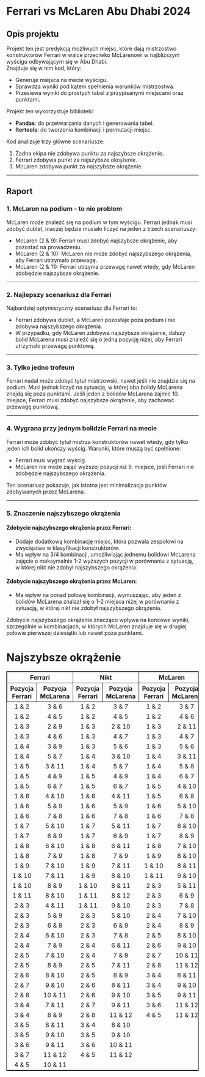 # Ferrari vs McLaren Abu Dhabi 2024

## Opis projektu

Projekt ten jest predykcją możliwych miejsc, które dają mistrzostwo konstruktorów Ferrari w walce przeciwko McLarenowi w najbliższym wyścigu odbywającym się w Abu Dhabi.  
Znajduje się w nim kod, który:
- Generuje miejsca na mecie wyścigu.
- Sprawdza wyniki pod kątem spełnienia warunków mistrzostwa.
- Przesiewa wyniki do prostych tabel z przypisanymi miejscami oraz punktami.

Projekt ten wykorzystuje biblioteki:
- **Pandas**: do przetwarzania danych i generowania tabel.
- **Itertools**: do tworzenia kombinacji i permutacji miejsc.

Kod analizuje trzy główne scenariusze:
1. Żadna ekipa nie zdobywa punktu za najszybsze okrążenie.
2. Ferrari zdobywa punkt za najszybsze okrążenie.
3. McLaren zdobywa punkt za najszybsze okrążenie.

---

## Raport

### 1. McLaren na podium – to nie problem
McLaren może znaleźć się na podium w tym wyścigu. Ferrari jednak musi zdobyć dublet, inaczej będzie musiało liczyć na jeden z trzech scenariuszy:
- McLaren (2 & 9): Ferrari musi zdobyć najszybsze okrążenie, aby pozostać na prowadzeniu.
- McLaren (2 & 10): McLaren nie może zdobyć najszybszego okrążenia, aby Ferrari utrzymało przewagę.
- McLaren (2 & 11): Ferrari utrzyma przewagę nawet wtedy, gdy McLaren zdobędzie najszybsze okrążenie.

---

### 2. Najlepszy scenariusz dla Ferrari
Najbardziej optymistyczny scenariusz dla Ferrari to:
- Ferrari zdobywa dublet, a McLaren pozostaje poza podium i nie zdobywa najszybszego okrążenia.
- W przypadku, gdy McLaren zdobywa najszybsze okrążenie, dalszy bolid McLarena musi znaleźć się o jedną pozycję niżej, aby Ferrari utrzymało przewagę punktową.

---

### 3. Tylko jedno trofeum
Ferrari nadal może zdobyć tytuł mistrzowski, nawet jeśli nie znajdzie się na podium. Musi jednak liczyć na sytuację, w której oba bolidy McLarena znajdą się poza punktami. Jeśli jeden z bolidów McLarena zajmie 10. miejsce, Ferrari musi zdobyć najszybsze okrążenie, aby zachować przewagę punktową.

---

### 4. Wygrana przy jednym bolidzie Ferrari na mecie
Ferrari może zdobyć tytuł mistrza konstruktorów nawet wtedy, gdy tylko jeden ich bolid ukończy wyścig. Warunki, które muszą być spełnione:
- Ferrari musi wygrać wyścig.
- McLaren nie może zająć wyższej pozycji niż 9. miejsce, jeśli Ferrari nie zdobędzie najszybszego okrążenia.

Ten scenariusz pokazuje, jak istotna jest minimalizacja punktów zdobywanych przez McLarena.

---

### 5. Znaczenie najszybszego okrążenia

#### Zdobycie najszybszego okrążenia przez Ferrari:
- Dodaje dodatkową kombinację miejsc, która pozwala zespołowi na zwycięstwo w klasyfikacji konstruktorów.
- Ma wpływ na 3/4 kombinacji, umożliwiając jednemu bolidowi McLarena zajęcie o maksymalnie 1-2 wyższych pozycji w porównaniu z sytuacją, w której nikt nie zdobył najszybszego okrążenia.

#### Zdobycie najszybszego okrążenia przez McLaren:
- Ma wpływ na ponad połowę kombinacji, wymuszając, aby jeden z bolidów McLarena znalazł się o 1-2 miejsca niżej w porównaniu z sytuacją, w której nikt nie zdobył najszybszego okrążenia.

Zdobycie najszybszego okrążenia znacząco wpływa na końcowe wyniki, szczególnie w kombinacjach, w których McLaren znajduje się w drugiej połowie pierwszej dziesiątki lub nawet poza punktami.

# Najszybsze okrążenie
<table style="width:100%; border-collapse:collapse; text-align:center; border: 1px solid black;">
    <thead>
        <tr>
            <th colspan="2" style="border: 1px solid black;">Ferrari</th>
            <th colspan="2" style="border: 1px solid black;">Nikt</th>
            <th colspan="2" style="border: 1px solid black;">McLaren</th>
        </tr>
        <tr>
            <th style="border: 1px solid black;">Pozycja Ferrari</th>
            <th style="border: 1px solid black;">Pozycja McLarena</th>
            <th style="border: 1px solid black;">Pozycja Ferrari</th>
            <th style="border: 1px solid black;">Pozycja McLarena</th>
            <th style="border: 1px solid black;">Pozycja Ferrari</th>
            <th style="border: 1px solid black;">Pozycja McLarena</th>
        </tr>
    </thead>
    <tbody>
  <tr>
    <td class="tg-0pky">1 &amp; 2</td>
    <td class="tg-0pky">3 &amp; 6</td>
    <td class="tg-0pky">1 &amp; 2</td>
    <td class="tg-0pky">3 &amp; 7</td>
    <td class="tg-0pky">1 &amp; 2</td>
    <td class="tg-0pky">3 &amp; 7</td>
  </tr>
  <tr>
    <td class="tg-0pky">1 &amp; 2</td>
    <td class="tg-0pky">4 &amp; 5</td>
    <td class="tg-0pky">1 &amp; 2</td>
    <td class="tg-0pky">4 &amp; 5</td>
    <td class="tg-0pky">1 &amp; 2</td>
    <td class="tg-0pky">4 &amp; 6</td>
  </tr>
  <tr>
    <td class="tg-0pky">1 &amp; 3</td>
    <td class="tg-0pky">2 &amp; 9</td>
    <td class="tg-0pky">1 &amp; 3</td>
    <td class="tg-0pky">2 &amp; 10</td>
    <td class="tg-0pky">1 &amp; 3</td>
    <td class="tg-0pky">2 &amp; 11</td>
  </tr>
  <tr>
    <td class="tg-0pky">1 &amp; 3</td>
    <td class="tg-0pky">4 &amp; 6</td>
    <td class="tg-0pky">1 &amp; 3</td>
    <td class="tg-0pky">4 &amp; 7</td>
    <td class="tg-0pky">1 &amp; 3</td>
    <td class="tg-0pky">4 &amp; 7</td>
  </tr>
  <tr>
    <td class="tg-0pky">1 &amp; 4</td>
    <td class="tg-0pky">3 &amp; 9</td>
    <td class="tg-0pky">1 &amp; 3</td>
    <td class="tg-0pky">5 &amp; 6</td>
    <td class="tg-0pky">1 &amp; 3</td>
    <td class="tg-0pky">5 &amp; 6</td>
  </tr>
  <tr>
    <td class="tg-0pky">1 &amp; 4</td>
    <td class="tg-0pky">5 &amp; 7</td>
    <td class="tg-0pky">1 &amp; 4</td>
    <td class="tg-0pky">3 &amp; 10</td>
    <td class="tg-0pky">1 &amp; 4</td>
    <td class="tg-0pky">3 &amp; 11</td>
  </tr>
  <tr>
    <td class="tg-0pky">1 &amp; 5</td>
    <td class="tg-0pky">3 &amp; 11</td>
    <td class="tg-0pky">1 &amp; 4</td>
    <td class="tg-0pky">5 &amp; 7</td>
    <td class="tg-0pky">1 &amp; 4</td>
    <td class="tg-0pky">5 &amp; 8</td>
  </tr>
  <tr>
    <td class="tg-0pky">1 &amp; 5</td>
    <td class="tg-0pky">4 &amp; 9</td>
    <td class="tg-0pky">1 &amp; 5</td>
    <td class="tg-0pky">4 &amp; 9</td>
    <td class="tg-0pky">1 &amp; 4</td>
    <td class="tg-0pky">6 &amp; 7</td>
  </tr>
  <tr>
    <td class="tg-0pky">1 &amp; 5</td>
    <td class="tg-0pky">6 &amp; 7</td>
    <td class="tg-0pky">1 &amp; 5</td>
    <td class="tg-0pky">6 &amp; 7</td>
    <td class="tg-0pky">1 &amp; 5</td>
    <td class="tg-0pky">4 &amp; 10</td>
  </tr>
  <tr>
    <td class="tg-0pky">1 &amp; 6</td>
    <td class="tg-0pky">4 &amp; 10</td>
    <td class="tg-0pky">1 &amp; 6</td>
    <td class="tg-0pky">4 &amp; 11</td>
    <td class="tg-0pky">1 &amp; 5</td>
    <td class="tg-0pky">6 &amp; 8</td>
  </tr>
  <tr>
    <td class="tg-0pky">1 &amp; 6</td>
    <td class="tg-0pky">5 &amp; 9</td>
    <td class="tg-0pky">1 &amp; 6</td>
    <td class="tg-0pky">5 &amp; 9</td>
    <td class="tg-0pky">1 &amp; 6</td>
    <td class="tg-0pky">5 &amp; 10</td>
  </tr>
  <tr>
    <td class="tg-0pky">1 &amp; 6</td>
    <td class="tg-0pky">7 &amp; 8</td>
    <td class="tg-0pky">1 &amp; 6</td>
    <td class="tg-0pky">7 &amp; 8</td>
    <td class="tg-0pky">1 &amp; 6</td>
    <td class="tg-0pky">7 &amp; 8</td>
  </tr>
  <tr>
    <td class="tg-0pky">1 &amp; 7</td>
    <td class="tg-0pky">5 &amp; 10</td>
    <td class="tg-0pky">1 &amp; 7</td>
    <td class="tg-0pky">5 &amp; 11</td>
    <td class="tg-0pky">1 &amp; 7</td>
    <td class="tg-0pky">6 &amp; 10</td>
  </tr>
  <tr>
    <td class="tg-0pky">1 &amp; 7</td>
    <td class="tg-0pky">6 &amp; 9</td>
    <td class="tg-0pky">1 &amp; 7</td>
    <td class="tg-0pky">6 &amp; 9</td>
    <td class="tg-0pky">1 &amp; 7</td>
    <td class="tg-0pky">8 &amp; 9</td>
  </tr>
  <tr>
    <td class="tg-0pky">1 &amp; 8</td>
    <td class="tg-0pky">6 &amp; 10</td>
    <td class="tg-0pky">1 &amp; 8</td>
    <td class="tg-0pky">6 &amp; 11</td>
    <td class="tg-0pky">1 &amp; 8</td>
    <td class="tg-0pky">7 &amp; 10</td>
  </tr>
  <tr>
    <td class="tg-0pky">1 &amp; 8</td>
    <td class="tg-0pky">7 &amp; 9</td>
    <td class="tg-0pky">1 &amp; 8</td>
    <td class="tg-0pky">7 &amp; 9</td>
    <td class="tg-0pky">1 &amp; 9</td>
    <td class="tg-0pky">8 &amp; 10</td>
  </tr>
  <tr>
    <td class="tg-0pky">1 &amp; 9</td>
    <td class="tg-0pky">7 &amp; 10</td>
    <td class="tg-0pky">1 &amp; 9</td>
    <td class="tg-0pky">7 &amp; 11</td>
    <td class="tg-0pky">1 &amp; 10</td>
    <td class="tg-0pky">8 &amp; 11</td>
  </tr>
  <tr>
    <td class="tg-0pky">1 &amp; 10</td>
    <td class="tg-0pky">7 &amp; 11</td>
    <td class="tg-0pky">1 &amp; 9</td>
    <td class="tg-0pky">8 &amp; 10</td>
    <td class="tg-0pky">1 &amp; 11</td>
    <td class="tg-0pky">9 &amp; 10</td>
  </tr>
  <tr>
    <td class="tg-0pky">1 &amp; 10</td>
    <td class="tg-0pky">8 &amp; 9</td>
    <td class="tg-0pky">1 &amp; 10</td>
    <td class="tg-0pky">8 &amp; 11</td>
    <td class="tg-0pky">2 &amp; 3</td>
    <td class="tg-0pky">5 &amp; 11</td>
  </tr>
  <tr>
    <td class="tg-0pky">1 &amp; 11</td>
    <td class="tg-0pky">8 &amp; 10</td>
    <td class="tg-0pky">1 &amp; 11</td>
    <td class="tg-0pky">8 &amp; 12</td>
    <td class="tg-0pky">2 &amp; 3</td>
    <td class="tg-0pky">6 &amp; 9</td>
  </tr>
  <tr>
    <td class="tg-0pky">2 &amp; 3</td>
    <td class="tg-0pky">4 &amp; 11</td>
    <td class="tg-0pky">1 &amp; 11</td>
    <td class="tg-0pky">9 &amp; 10</td>
    <td class="tg-0pky">2 &amp; 3</td>
    <td class="tg-0pky">7 &amp; 8</td>
  </tr>
  <tr>
    <td class="tg-0pky">2 &amp; 3</td>
    <td class="tg-0pky">5 &amp; 9</td>
    <td class="tg-0pky">2 &amp; 3</td>
    <td class="tg-0pky">5 &amp; 10</td>
    <td class="tg-0pky">2 &amp; 4</td>
    <td class="tg-0pky">7 &amp; 10</td>
  </tr>
  <tr>
    <td class="tg-0pky">2 &amp; 3</td>
    <td class="tg-0pky">6 &amp; 8</td>
    <td class="tg-0pky">2 &amp; 3</td>
    <td class="tg-0pky">6 &amp; 9</td>
    <td class="tg-0pky">2 &amp; 4</td>
    <td class="tg-0pky">8 &amp; 9</td>
  </tr>
  <tr>
    <td class="tg-0pky">2 &amp; 4</td>
    <td class="tg-0pky">6 &amp; 10</td>
    <td class="tg-0pky">2 &amp; 3</td>
    <td class="tg-0pky">7 &amp; 8</td>
    <td class="tg-0pky">2 &amp; 5</td>
    <td class="tg-0pky">8 &amp; 10</td>
  </tr>
  <tr>
    <td class="tg-0pky">2 &amp; 4</td>
    <td class="tg-0pky">7 &amp; 9</td>
    <td class="tg-0pky">2 &amp; 4</td>
    <td class="tg-0pky">6 &amp; 11</td>
    <td class="tg-0pky">2 &amp; 6</td>
    <td class="tg-0pky">9 &amp; 10</td>
  </tr>
  <tr>
    <td class="tg-0pky">2 &amp; 5</td>
    <td class="tg-0pky">7 &amp; 10</td>
    <td class="tg-0pky">2 &amp; 4</td>
    <td class="tg-0pky">7 &amp; 9</td>
    <td class="tg-0pky">2 &amp; 7</td>
    <td class="tg-0pky">10 &amp; 11</td>
  </tr>
  <tr>
    <td class="tg-0pky">2 &amp; 5</td>
    <td class="tg-0pky">8 &amp; 9</td>
    <td class="tg-0pky">2 &amp; 5</td>
    <td class="tg-0pky">7 &amp; 11</td>
    <td class="tg-0pky">2 &amp; 8</td>
    <td class="tg-0pky">11 &amp; 12</td>
  </tr>
  <tr>
    <td class="tg-0pky">2 &amp; 6</td>
    <td class="tg-0pky">8 &amp; 10</td>
    <td class="tg-0pky">2 &amp; 5</td>
    <td class="tg-0pky">8 &amp; 9</td>
    <td class="tg-0pky">3 &amp; 4</td>
    <td class="tg-0pky">8 &amp; 11</td>
  </tr>
  <tr>
    <td class="tg-0pky">2 &amp; 7</td>
    <td class="tg-0pky">9 &amp; 10</td>
    <td class="tg-0pky">2 &amp; 6</td>
    <td class="tg-0pky">8 &amp; 11</td>
    <td class="tg-0pky">3 &amp; 4</td>
    <td class="tg-0pky">9 &amp; 10</td>
  </tr>
  <tr>
    <td class="tg-0pky">2 &amp; 8</td>
    <td class="tg-0pky">10 &amp; 11</td>
    <td class="tg-0pky">2 &amp; 6</td>
    <td class="tg-0pky">9 &amp; 10</td>
    <td class="tg-0pky">3 &amp; 5</td>
    <td class="tg-0pky">9 &amp; 11</td>
  </tr>
  <tr>
    <td class="tg-0pky">3 &amp; 4</td>
    <td class="tg-0pky">7 &amp; 11</td>
    <td class="tg-0pky">2 &amp; 7</td>
    <td class="tg-0pky">9 &amp; 11</td>
    <td class="tg-0pky">3 &amp; 6</td>
    <td class="tg-0pky">11 &amp; 12</td>
  </tr>
  <tr>
    <td class="tg-0pky">3 &amp; 4</td>
    <td class="tg-0pky">8 &amp; 9</td>
    <td class="tg-0pky">2 &amp; 8</td>
    <td class="tg-0pky">11 &amp; 12</td>
    <td class="tg-0pky">4 &amp; 5</td>
    <td class="tg-0pky">11 &amp; 12</td>
  </tr>
  <tr>
    <td class="tg-0pky">3 &amp; 5</td>
    <td class="tg-0pky">8 &amp; 11</td>
    <td class="tg-0pky">3 &amp; 4</td>
    <td class="tg-0pky">8 &amp; 10</td>
    <td class="tg-0pky"></td>
    <td class="tg-0pky"></td>
  </tr>
  <tr>
    <td class="tg-0pky">3 &amp; 5</td>
    <td class="tg-0pky">9 &amp; 10</td>
    <td class="tg-0pky">3 &amp; 5</td>
    <td class="tg-0pky">9 &amp; 10</td>
    <td class="tg-0pky"></td>
    <td class="tg-0pky"></td>
  </tr>
  <tr>
    <td class="tg-0pky">3 &amp; 6</td>
    <td class="tg-0pky">9 &amp; 11</td>
    <td class="tg-0pky">3 &amp; 6</td>
    <td class="tg-0pky">10 &amp; 11</td>
    <td class="tg-0pky"></td>
    <td class="tg-0pky"></td>
  </tr>
  <tr>
    <td class="tg-0pky">3 &amp; 7</td>
    <td class="tg-0pky">11 &amp; 12</td>
    <td class="tg-0pky">4 &amp; 5</td>
    <td class="tg-0pky">11 &amp; 12</td>
    <td class="tg-0pky"></td>
    <td class="tg-0pky"></td>
  </tr>
  <tr>
    <td class="tg-0pky">4 &amp; 5</td>
    <td class="tg-0pky">10 &amp; 11</td>
    <td class="tg-0pky"></td>
    <td class="tg-0pky"></td>
    <td class="tg-0pky"></td>
    <td class="tg-0pky"></td>
  </tr>
</tbody>
</table>



